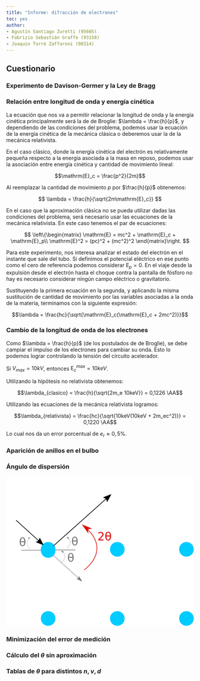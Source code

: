 ```yaml
---
title: "Informe: difracción de electrones"
toc: yes
author:
- Agustín Santiago Zuretti (95605)
- Fabrizio Sebastián Graffe (93158)
- Joaquin Torré Zaffaroni (98314)
---
```

## Cuestionario

### Experimento de Davison-Germer y la Ley de Bragg

### Relación entre longitud de onda y energía cinética  

La ecuación que nos va a permitir relacionar la longitud de onda y la energía
cinética principalmente será la de de Broglie: $\lambda = \frac{h}{p}$,
y dependiendo de las condiciones del problema, podemos usar la ecuación de la
energía cinética de la mecánica clásica o deberemos usar la de la mecánica
relativista.   

En el caso clásico, donde la energía cinética del electrón es relativamente
pequeña respecto a la energía asociada a la masa en reposo, podemos usar la
asociación entre energía cinética y cantidad de movimiento lineal:   

$$\mathrm{E}_c = \frac{p^2}{2m}$$ 

Al reemplazar la cantidad de movimiento $p$ por $\frac{h}{p}$
obtenemos: 

$$ \lambda = \frac{h}{\sqrt{2m\mathrm{E}_c}} $$

En el caso que la aproximación clásica no se pueda utilizar dadas las
condiciones del problema, será necesario usar las ecuaciones de la mecánica
relativista. En este caso tenemos el par de ecuaciones:

$$
\left\{\begin{matrix}
	\mathrm{E} = mc^2 + \mathrm{E}_c + \mathrm{E}_p\\
	\mathrm{E}^2 = (pc)^2 + (mc^2)^2
\end{matrix}\right.
$$

Para este experimento, nos interesa analizar el estado del electrón en el
instante que sale del tubo. Si definimos el potencial eléctrico en ese punto
como el cero de referencia podemos considerar $\mathrm{E}_p = 0$. En el viaje
desde la expulsión desde el electrón hasta el choque contra la pantalla de
fósforo no hay es necesario considerar ningún campo eléctrico o gravitatorio.

Sustituyendo la primera ecuación en la segunda, y aplicando la misma sustitución
de cantidad de movimiento por las variables asociadas a la onda de la materia,
terminamos con la siguiente expresión:

$$\lambda = \frac{hc}{\sqrt{\mathrm{E}_c(\mathrm{E}_c + 2mc^2)}}$$

### Cambio de la longitud de onda de los electrones

Como $\lambda = \frac{h}{p}$ (de los postulados de de Broglie), se debe campiar
el impulso de los electrones para cambiar su onda. Esto lo podemos lograr
controlando la tensión del circuito acelerador.

Si $V_{max} = 10 kV$, entonces $\mathrm{E}_c^{max} = 10 keV$.   

Utilizando la hipótesis no relativista obtenemos:  

$$\lambda_{clasico} = \frac{h}{\sqrt{2m_e 10keV}} = 0,1226 \AA$$   

Utilizando las ecuaciones de la mecánica relativista logramos:

$$\lambda_{relativista} = \frac{hc}{\sqrt{10keV(10keV + 2m_ec^2)}}
= 0,1220 \AA$$  

Lo cual nos da un error porcentual de $e_r \approx 0,5\%$.


### Aparición de anillos en el bulbo


### Ángulo de dispersión

   ![Dispersión de las ondas bajo hipótesis de Bragg](cuestionario_e.svg.png)


### Minimización del error de medición

### Cálculo del $\theta$ sin aproximación

### Tablas de $\theta$ para distintos $n, v, d$
